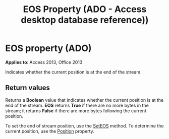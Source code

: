﻿---
title: EOS Property (ADO - Access desktop database reference))
TOCTitle: EOS property (ADO)
ms:assetid: 97cd23ef-cca8-4dcc-2641-082a0e1b853c
ms:mtpsurl: https://msdn.microsoft.com/library/JJ249676(v=office.15)
ms:contentKeyID: 48546474
ms.date: 09/18/2015
mtps_version: v=office.15
---

# EOS property (ADO)


**Applies to**: Access 2013, Office 2013

Indicates whether the current position is at the end of the stream.

## Return values

Returns a **Boolean** value that indicates whether the current position is at the end of the stream. **EOS** returns **True** if there are no more bytes in the stream; it returns **False** if there are more bytes following the current position.

To set the end of stream position, use the [SetEOS](seteos-method-ado.md) method. To determine the current position, use the [Position](position-property-ado.md) property.

